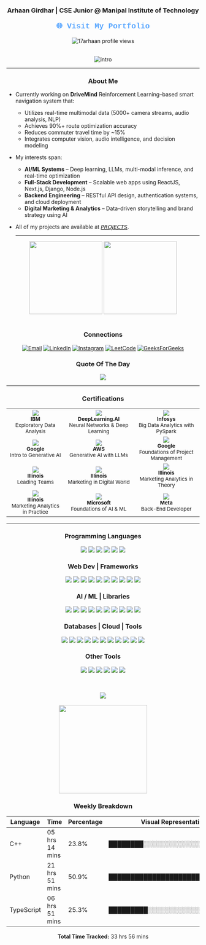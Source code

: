 <div align="center">
  <h3>Arhaan Girdhar | CSE Junior @ Manipal Institute of Technology</h3>
  <h4><a href="https://arhaanportfolio.in/" style="font-family: 'Courier New', monospace; font-size: 20px; color: #58a6ff; text-decoration: none;">🌐 Visit My Portfolio</a></h4>
  <img src="https://komarev.com/ghpvc/?username=17Arhaan&label=Profile%20views&color=0e75b6&style=flat" alt="17arhaan profile views" />
</div>
</br>
<div align ="center">

  ![intro](https://github.com/user-attachments/assets/92f4a3b7-71dc-44b5-bd44-6c7e0440cdd8)
  
</div>


---

<h3 align = "center"> About Me</h3>

- Currently working on **DriveMind**
  Reinforcement Learning–based smart navigation system that:
  - Utilizes real-time multimodal data (5000+ camera streams, audio analysis, NLP)
  - Achieves 90%+ route optimization accuracy
  - Reduces commuter travel time by ~15%
  - Integrates computer vision, audio intelligence, and decision modeling

- My interests span:
  - **AI/ML Systems** – Deep learning, LLMs, multi-modal inference, and real-time optimization
  - **Full-Stack Development** – Scalable web apps using ReactJS, Next.js, Django, Node.js
  - **Backend Engineering** – RESTful API design, authentication systems, and cloud deployment
  - **Digital Marketing & Analytics** – Data-driven storytelling and brand strategy using AI
    
- All of my projects are available at [𝘗𝘙𝘖𝘑𝘌𝘊𝘛𝘚](https://github.com/17arhaan/Projects).

  ---
  
<div align = "center">
  <img src="https://github-readme-stats.vercel.app/api/top-langs/?username=17arhaan&theme=radical&layout=compact&hide=html,css" height="190em"/>
  <img src="https://github-readme-stats.vercel.app/api?username=17Arhaan&rank_icon=percentile&theme=radical"height="190em"/>
<!--   <img align="center"src="https://streak-stats.demolab.com?user=17arhaan&theme=radical&border_radius=4.3&date_format=M%20j%5B%2C%20Y%5D"height="190em"&margin-w=2 /> -->
</div>

</br>


<h3 align = "center"> Connections</h3>
<p align="center">
  <a href="mailto:17arhaan@gmail.com"><img src="https://img.shields.io/badge/Email-D14836?style=for-the-badge&logo=gmail&logoColor=white" alt="Email"></a>
  <a href="https://linkedin.com/in/arhaan17"><img src="https://img.shields.io/badge/LinkedIn-0077B5?style=for-the-badge&logo=linkedin&logoColor=white" alt="LinkedIn"></a>
  <a href="https://instagram.com/awwrhaan"><img src="https://img.shields.io/badge/Instagram-E4405F?style=for-the-badge&logo=instagram&logoColor=white" alt="Instagram"></a>
  <a href="https://www.leetcode.com/arhaan17"><img src="https://img.shields.io/badge/LeetCode-FFA116?style=for-the-badge&logo=leetcode&logoColor=white" alt="LeetCode"></a>
  <a href="https://auth.geeksforgeeks.org/user/user_qzc994wj7gi/profile"><img src="https://img.shields.io/badge/GeeksforGeeks-0F9D58?style=for-the-badge&logo=geeksforgeeks&logoColor=white" alt="GeeksForGeeks"></a>
</p>

<h3 align = "center"> Quote Of The Day</h3>
<div align ="center">
 <img src="https://quotes-github-readme.vercel.app/api?type=horizontal&theme=radical">
</div>

---
<h3 align="center">Certifications</h3>

<table align="center">
  <tr>
    <td align="center">
      <a href="https://coursera.org/account/accomplishments/verify/Y53G36TKQGCU" target="_blank">
        <img src="https://img.shields.io/badge/IBM-Exploratory%20Data%20Analysis-blue?style=for-the-badge&logo=ibm&logoColor=white">
      </a>
      <br/>
      <sub><b>IBM</b><br/>Exploratory Data Analysis</sub>
    </td>
    <td align="center">
      <a href="https://www.coursera.org/account/accomplishments/certificate/1XMZBVRYNKB2" target="_blank">
        <img src="https://img.shields.io/badge/DeepLearning.AI-Neural%20Networks%20%26%20DL-EE4C2C?style=for-the-badge&logo=deeplearningdotai&logoColor=white">
      </a>
      <br/>
      <sub><b>DeepLearning.AI</b><br/>Neural Networks & Deep Learning</sub>
    </td>
    <td align="center">
      <a href="https://drive.google.com/drive/u/0/folders/1S55QbJu8Pv5a8wAxj5SMgOviAwjTbmKl" target="_blank">
        <img src="https://img.shields.io/badge/Infosys-Big%20Data%20Analytics-orange?style=for-the-badge&logo=apache-spark&logoColor=white">
      </a>
      <br/>
      <sub><b>Infosys</b><br/>Big Data Analytics with PySpark</sub>
    </td>
  </tr>
  <tr>
    <td align="center">
      <a href="https://www.coursera.org/account/accomplishments/certificate/5VKU3Z5HMB2G" target="_blank">
        <img src="https://img.shields.io/badge/Google-Intro%20to%20Generative%20AI-34A853?style=for-the-badge&logo=google&logoColor=white">
      </a>
      <br/>
      <sub><b>Google</b><br/>Intro to Generative AI</sub>
    </td>
    <td align="center">
      <a href="https://www.coursera.org/account/accomplishments/certificate/6763NRR61X28" target="_blank">
        <img src="https://img.shields.io/badge/AWS-Generative%20AI%20with%20LLMs-232F3E?style=for-the-badge&logo=amazonaws&logoColor=white">
      </a>
      <br/>
      <sub><b>AWS</b><br/>Generative AI with LLMs</sub>
    </td>
    <td align="center">
      <a href="https://www.coursera.org/account/accomplishments/certificate/PR9LFUKNWDA1" target="_blank">
        <img src="https://img.shields.io/badge/Google-Project%20Management-34A853?style=for-the-badge&logo=google&logoColor=white">
      </a>
      <br/>
      <sub><b>Google</b><br/>Foundations of Project Management</sub>
    </td>
  </tr>
  <tr>
    <td align="center">
      <a href="https://www.coursera.org/account/accomplishments/verify/ZU3G2X5YR2VG" target="_blank">
        <img src="https://img.shields.io/badge/Illinois-Leading%20Teams-blue?style=for-the-badge&logo=universityofillinoisurbana&logoColor=white">
      </a>
      <br/>
      <sub><b>Illinois</b><br/>Leading Teams</sub>
    </td>
    <td align="center">
      <a href="https://www.coursera.org/account/accomplishments/certificate/1ME6P85IAKC7" target="_blank">
        <img src="https://img.shields.io/badge/Marketing-in%20Digital%20World-0F9D58?style=for-the-badge&logo=coursera&logoColor=white">
      </a>
      <br/>
      <sub><b>Illinois</b><br/>Marketing in Digital World</sub>
    </td>
    <td align="center">
      <a href="https://www.coursera.org/account/accomplishments/certificate/QDDUU62J27AK" target="_blank">
        <img src="https://img.shields.io/badge/Marketing-Analytics%20in%20Theory-0F9D58?style=for-the-badge&logo=coursera&logoColor=white">
      </a>
      <br/>
      <sub><b>Illinois</b><br/>Marketing Analytics in Theory</sub>
    </td>
  </tr>
  <tr>
    <td align="center">
      <a href="https://www.coursera.org/account/accomplishments/certificate/HT1IYP3OUP4U" target="_blank">
        <img src="https://img.shields.io/badge/Marketing-Analytics%20in%20Practice-0F9D58?style=for-the-badge&logo=coursera&logoColor=white">
      </a>
      <br/>
      <sub><b>Illinois</b><br/>Marketing Analytics in Practice</sub>
    </td>
    <td align="center">
      <a href="https://www.coursera.org/account/accomplishments/verify/MY6XZH187WW2" target="_blank">
        <img src="https://img.shields.io/badge/Microsoft-Foundations%20of%20AI%20and%20ML-blue?style=for-the-badge&logo=microsoft&logoColor=white">
      </a>
      <br/>
      <sub><b>Microsoft</b><br/>Foundations of AI & ML</sub>
    </td>
    <td align="center">
      <a href="https://your-link-to-meta-certificate.com" target="_blank">
        <img src="https://img.shields.io/badge/Meta-Back--End%20Developer-0A66C2?style=for-the-badge&logo=meta&logoColor=white">
      </a>
      <br/>
      <sub><b>Meta</b><br/>Back-End Developer</sub>
    </td>
  </tr>
</table>

---

<h3 align="center">Programming Languages</h3>
<p align="center">
  <img src="https://img.shields.io/badge/Python-3776AB?style=for-the-badge&logo=python&logoColor=white">
  <img src="https://img.shields.io/badge/C++-c9315f?style=for-the-badge&logo=cplusplus&logoColor=white">
  <img src="https://img.shields.io/badge/C-00599C?style=for-the-badge&logo=c&logoColor=white">
  <img src="https://img.shields.io/badge/Java-007396?style=for-the-badge&logo=java&logoColor=white">
  <img src="https://img.shields.io/badge/JavaScript-F7DF1E?style=for-the-badge&logo=javascript&logoColor=black">
  <img src="https://img.shields.io/badge/TypeScript-3178C6?style=for-the-badge&logo=typescript&logoColor=white">
</p>

<h3 align="center">Web Dev | Frameworks</h3>
<p align="center">
  <img src="https://img.shields.io/badge/HTML5-E34F26?style=for-the-badge&logo=html5&logoColor=white">
  <img src="https://img.shields.io/badge/CSS3-1572B6?style=for-the-badge&logo=css3&logoColor=white">
  <img src="https://img.shields.io/badge/Django-092E20?style=for-the-badge&logo=django&logoColor=white">
  <img src="https://img.shields.io/badge/Tailwind-38B2AC?style=for-the-badge&logo=tailwind-css&logoColor=white">
  <img src="https://img.shields.io/badge/Next.js-000000?style=for-the-badge&logo=nextdotjs&logoColor=white">
  <img src="https://img.shields.io/badge/Node.js-339933?style=for-the-badge&logo=nodedotjs&logoColor=white">
  <img src="https://img.shields.io/badge/React-61DAFB?style=for-the-badge&logo=react&logoColor=black">
  <img src="https://img.shields.io/badge/Flask-000000?style=for-the-badge&logo=flask&logoColor=white">
  <img src="https://img.shields.io/badge/Bootstrap-563D7C?style=for-the-badge&logo=bootstrap&logoColor=white">
  <img src="https://img.shields.io/badge/jQuery-0769AD?style=for-the-badge&logo=jquery&logoColor=white">
</p>

<h3 align="center">AI / ML | Libraries</h3>
<p align="center">
  <img src="https://img.shields.io/badge/NumPy-013243?style=for-the-badge&logo=numpy&logoColor=white">
  <img src="https://img.shields.io/badge/Pandas-150458?style=for-the-badge&logo=pandas&logoColor=white">
  <img src="https://img.shields.io/badge/Matplotlib-11557C?style=for-the-badge&logo=matplotlib&logoColor=white">
  <img src="https://img.shields.io/badge/OpenCV-5C3EE8?style=for-the-badge&logo=opencv&logoColor=white">
  <img src="https://img.shields.io/badge/Scikit--Learn-F7931E?style=for-the-badge&logo=scikit-learn&logoColor=white">
  <img src="https://img.shields.io/badge/SciPy-8CAAE6?style=for-the-badge&logo=scipy&logoColor=white">
  <img src="https://img.shields.io/badge/PyTorch-EE4C2C?style=for-the-badge&logo=pytorch&logoColor=white">
  <img src="https://img.shields.io/badge/TensorFlow-FF6F00?style=for-the-badge&logo=tensorflow&logoColor=white">
  <img src="https://img.shields.io/badge/MPI-3EAAAF?style=for-the-badge&logo=openmpi&logoColor=white">
  <img src="https://img.shields.io/badge/Selenium-43B02A?style=for-the-badge&logo=selenium&logoColor=white">
</p>

<h3 align="center">Databases | Cloud | Tools</h3>
<p align="center">
  <img src="https://img.shields.io/badge/MySQL-4479A1?style=for-the-badge&logo=mysql&logoColor=white">
  <img src="https://img.shields.io/badge/PostgreSQL-336791?style=for-the-badge&logo=postgresql&logoColor=white">
  <img src="https://img.shields.io/badge/MongoDB-47A248?style=for-the-badge&logo=mongodb&logoColor=white">
  <img src="https://img.shields.io/badge/SQLite-07405E?style=for-the-badge&logo=sqlite&logoColor=white">
  <img src="https://img.shields.io/badge/PL%2FSQL-F80000?style=for-the-badge&logo=oracle&logoColor=white">
  <img src="https://img.shields.io/badge/AWS-232F3E?style=for-the-badge&logo=amazonaws&logoColor=white">
  <img src="https://img.shields.io/badge/Azure-0078D4?style=for-the-badge&logo=microsoftazure&logoColor=white">
  <img src="https://img.shields.io/badge/Docker-2496ED?style=for-the-badge&logo=docker&logoColor=white">
  <img src="https://img.shields.io/badge/Apache%20Kafka-231F20?style=for-the-badge&logo=apachekafka&logoColor=white">
  <img src="https://img.shields.io/badge/Hadoop-66CCFF?style=for-the-badge&logo=apachehadoop&logoColor=white">
  <img src="https://img.shields.io/badge/PySpark-E25A1C?style=for-the-badge&logo=apachespark&logoColor=white">
</p>

<h3 align="center">Other Tools</h3>
<p align="center">
  <img src="https://img.shields.io/badge/Git-F05032?style=for-the-badge&logo=git&logoColor=white">
  <img src="https://img.shields.io/badge/Jupyter-F37626?style=for-the-badge&logo=jupyter&logoColor=white">
  <img src="https://img.shields.io/badge/MATLAB-0076A8?style=for-the-badge&logo=mathworks&logoColor=white">
  <img src="https://img.shields.io/badge/Simulink-0076A8?style=for-the-badge&logo=mathworks&logoColor=white">
  <img src="https://img.shields.io/badge/JavaFX-1B1464?style=for-the-badge&logo=java&logoColor=white">
  <img src="https://img.shields.io/badge/Microsoft%20Office-D83B01?style=for-the-badge&logo=microsoftoffice&logoColor=white">
</p>
</br>
</br>
<div align="center">
  <img src="https://user-images.githubusercontent.com/73097560/115834477-dbab4500-a447-11eb-908a-139a6edaec5c.gif">
<div>
</br>
<!--   <img src="https://github-profile-trophy.vercel.app/?username=17arhaan&theme=radical"height="230em"&margin-w=2 /> -->
</div>
<div align="center">
<!--   <img src="http://github-profile-summary-cards.vercel.app/api/cards/most-commit-language?username=17arhaan&theme=radical&layout=compact&hide=html,css" height="180em" style="border: 2px solid #ddd; border-radius: 8px; margin: 10px;" /> -->
</div>

<div>
  <img src="https://github-readme-activity-graph.vercel.app/graph?username=17arhaan&theme=github-dark"height="230em"&margin-w=2 />
</div>
<div>
<!--   <img src="https://github-contributor-stats.vercel.app/api?username=17arhaan&hide=B,B%2B&&theme=radical" height="200em" /> -->
</div>
<!-- <img src="https://user-images.githubusercontent.com/73097560/115834477-dbab4500-a447-11eb-908a-139a6edaec5c.gif">-->

<h3 align="center">Weekly Breakdown</h3>

| Language   | Time           | Percentage | Visual Representation                         |
|------------|----------------|------------|-----------------------------------------------|
| C++        | 05 hrs 14 mins | 23.8%      | ████████░░░░░░░░░░░░░░░░░░░░                  |
| Python     | 21 hrs 51 mins | 50.9%      | ██████████████████████░░░░░░░░                |
| TypeScript | 06 hrs 51 mins | 25.3%      | █████████░░░░░░░░░░░░░░░░░░                   |

<p align="center"><strong>Total Time Tracked:</strong> 33 hrs 56 mins</p>


